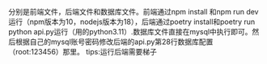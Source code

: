 分别是前端文件，后端文件和数据库文件。前端通过npm install 和npm run dev运行（npm版本为10，nodejs版本为18），后端通过poetry install和poetry run python api.py运行（用的python3.11）.数据库文件直接在mysql中执行即可。然后根据自己的mysql账号密码修改后端的api.py第28行数据库配置（root:123456）那里。 tips:运行后端需要梯子